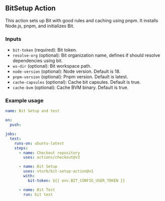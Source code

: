 ## BitSetup Action

This action sets up Bit with good rules and caching using pnpm. It installs Node.js, pnpm, and initializes Bit.

### Inputs

- `bit-token` (required): Bit token.
- `resolve-org` (optional): Bit organization name, defines if should resolve dependencies using bit.
- `ws-dir` (optional): Bit workspace path.
- `node-version` (optional): Node version. Default is 18.
- `pnpm-version` (optional): Pnpm version. Default is latest.
- `cache-capsules` (optional): Cache bit capsules. Default is true.
- `cache-bvm` (optional): Cache BVM binary. Default is true.

### Example usage

```yaml
name: Bit Setup and test

on:
  push:

jobs:
  test:
    runs-on: ubuntu-latest
    steps:
      - name: Checkout repository
        uses: actions/checkout@v3

      - name: Bit Setup
        uses: vturb/bit-setup-action@v1
        with:
          bit-token: ${{ env.BIT_CONFIG_USER_TOKEN }}

      - name: Bit Test
        run: bit test
```
